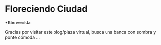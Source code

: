 # Floreciendo Ciudad
*Bienvenida

Gracias por visitar este blog/plaza virtual, busca una banca con sombra y ponte cómoda ...
